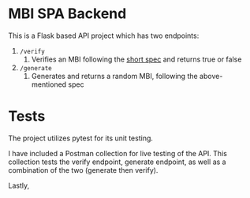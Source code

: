 # MBI SPA Backend

This is a Flask based API project which has two endpoints:

1. `/verify`
   1. Verifies an MBI following the [short spec](https://www.cms.gov/medicare/new-medicare-card/understanding-the-mbi.pdf) and returns true or false
2. `/generate`
   1. Generates and returns a random MBI, following the above-mentioned spec

# Tests

The project utilizes pytest for its unit testing. 

I have included a Postman collection for live testing of the API. This collection
tests the verify endpoint, generate endpoint, as well as a combination of the two (generate then verify).

Lastly, 